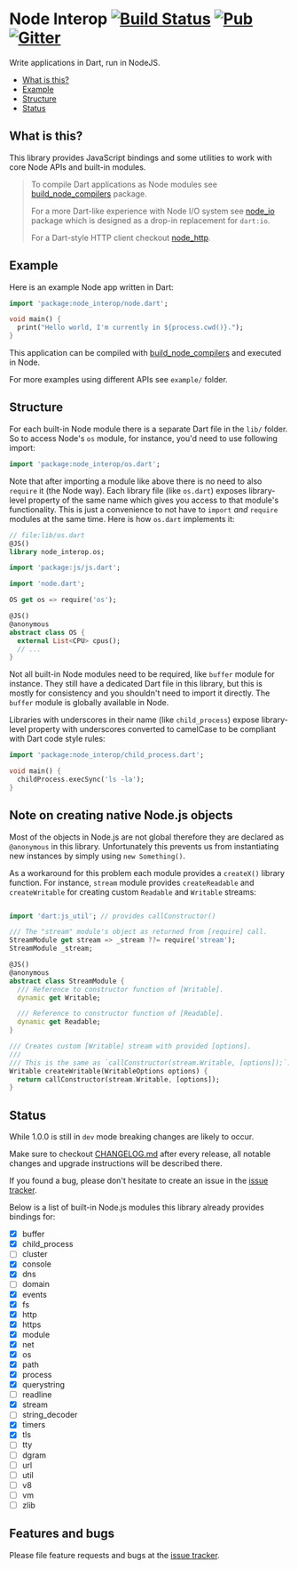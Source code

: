 # Node Interop [![Build Status](https://img.shields.io/travis-ci/pulyaevskiy/node-interop.svg?branch=master&style=flat-square)](https://travis-ci.org/pulyaevskiy/node-interop) [![Pub](https://img.shields.io/pub/v/node_interop.svg?style=flat-square)](https://pub.dartlang.org/packages/node_interop) [![Gitter](https://img.shields.io/badge/chat-on%20gitter-c73061.svg?style=flat-square)](https://gitter.im/pulyaevskiy/node-interop)

Write applications in Dart, run in NodeJS.

* [What is this?](#what-is-this?)
* [Example](#example)
* [Structure](#structure)
* [Status](#status)

## What is this?

This library provides JavaScript bindings and some utilities to work with 
core Node APIs and built-in modules.

> To compile Dart applications as Node modules see [build_node_compilers][] 
> package.
> 
> For a more Dart-like experience with Node I/O system see 
> [node_io][] package which is designed as a drop-in replacement for `dart:io`.
>
> For a Dart-style HTTP client checkout [node_http][].

[build_node_compilers]: https://pub.dartlang.org/packages/build_node_compilers
[node_io]: https://pub.dartlang.org/packages/node_io
[node_http]: https://pub.dartlang.org/packages/node_http

## Example

Here is an example Node app written in Dart:

```dart
import 'package:node_interop/node.dart';

void main() {
  print("Hello world, I'm currently in ${process.cwd()}.");
}
```

This application can be compiled with [build_node_compilers][] and executed in 
Node.

For more examples using different APIs see `example/` folder.

## Structure

For each built-in Node module there is a separate Dart file in the `lib/`
folder. So to access Node's `os` module, for instance, you'd need to use
following import:

```dart
import 'package:node_interop/os.dart';
```

Note that after importing a module like above there is no need to also `require`
it (the Node way). Each library file (like `os.dart`) exposes library-level
property of the same name which gives you access to that module's functionality.
This is just a convenience to not have to `import` *and* `require` modules at 
the same time. Here is how `os.dart` implements it:

```dart
// file:lib/os.dart
@JS()
library node_interop.os;

import 'package:js/js.dart';

import 'node.dart';

OS get os => require('os');

@JS()
@anonymous
abstract class OS {
  external List<CPU> cpus();
  // ...
}
```

Not all built-in Node modules need to be required, like `buffer` module for
instance. They still have a dedicated Dart file in this library, but this is 
mostly for consistency and you shouldn't need to import it directly. The 
`buffer` module is globally available in Node.

Libraries with underscores in their name (like `child_process`) expose 
library-level property with underscores converted to camelCase to be compliant 
with Dart code style rules:

```dart
import 'package:node_interop/child_process.dart';

void main() {
  childProcess.execSync('ls -la');
}
```

## Note on creating native Node.js objects

Most of the objects in Node.js are not global therefore they are declared as
`@anonymous` in this library. Unfortunately this prevents us from instantiating
new instances by simply using `new Something()`.

As a workaround for this problem each module provides a `createX()` library
function. For instance, `stream` module provides `createReadable` and
`createWritable` for creating custom `Readable` and `Writable` streams:

```dart

import 'dart:js_util'; // provides callConstructor()

/// The "stream" module's object as returned from [require] call.
StreamModule get stream => _stream ??= require('stream');
StreamModule _stream;

@JS()
@anonymous
abstract class StreamModule {
  /// Reference to constructor function of [Writable].
  dynamic get Writable;

  /// Reference to constructor function of [Readable].
  dynamic get Readable;
}

/// Creates custom [Writable] stream with provided [options].
///
/// This is the same as `callConstructor(stream.Writable, [options]);`.
Writable createWritable(WritableOptions options) {
  return callConstructor(stream.Writable, [options]);
}
```

## Status

While 1.0.0 is still in `dev` mode breaking changes are likely to occur.

Make sure to checkout [CHANGELOG.md][changelog] after every release, all 
notable changes and upgrade instructions will be described there.

If you found a bug, please don't hesitate to create an issue in the
[issue tracker][issue_tracker].

[changelog]: https://github.com/pulyaevskiy/node-interop/blob/master/node_interop/CHANGELOG.md
[issue_tracker]: http://github.com/pulyaevskiy/node-interop/issues/new

Below is a list of built-in Node.js modules this library already provides
bindings for:

- [x] buffer
- [x] child_process
- [ ] cluster
- [x] console
- [x] dns
- [ ] domain
- [x] events
- [x] fs
- [x] http
- [x] https
- [x] module
- [x] net
- [x] os
- [x] path
- [x] process
- [x] querystring
- [ ] readline
- [x] stream
- [ ] string_decoder
- [x] timers
- [x] tls
- [ ] tty
- [ ] dgram
- [ ] url
- [ ] util
- [ ] v8
- [ ] vm
- [ ] zlib

## Features and bugs

Please file feature requests and bugs at the [issue tracker][issue_tracker].
